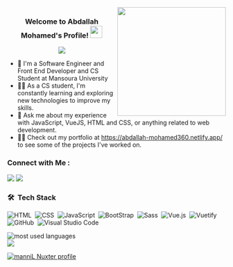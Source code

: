 
<img width="250" align="right" src="https://c.tenor.com/_DOBjnGspYAAAAAM/code-coding.gif">

<h3 align="center">
  Welcome to Abdallah Mohamed's Profile!
  <img src="https://media.giphy.com/media/hvRJCLFzcasrR4ia7z/giphy.gif" width="28">
</h3>

<!-- Typing SVG by DenverCoder1 - https://github.com/DenverCoder1/readme-typing-svg -->
<p align="center">
  <a href="https://github.com/DenverCoder1/readme-typing-svg"><img src="https://readme-typing-svg.herokuapp.com/?lines=Front-end%20Developer;Always%20learning%20new%20things&font=Fira%20Code&center=true&width=440&height=45&color=f75c7e&vCenter=true&size=22"></a>
</p> 

- 🏢 I'm a Software Engineer and Front End Developer and CS Student at Mansoura University
- 👨‍💻 As a CS student, I'm constantly learning and exploring new technologies to improve my skills.
- 💬 Ask me about my experience with JavaScript, VueJS, HTML and CSS, or anything related to web development.
- 👨‍💻 Check out my portfolio at https://abdallah-mohamed360.netlify.app/ to see some of the projects I've worked on.


### Connect with Me :

<a href="https://www.linkedin.com/in/abdallah-mohamed-5b9924224" target="_blank"><img src="https://img.shields.io/badge/-Abdallah%20Mohamed-0077B5?style=for-the-badge&logo=Linkedin&logoColor=white"/></a>
<a href="https://www.facebook.com/abdallah.metwally.925/" target="_blank"><img src="https://img.shields.io/badge/-Abdallah%20Mohamed-0077B5?style=for-the-badge&logo=Facebook&logoColor=white"/></a>
### 🛠 &nbsp;Tech Stack

![HTML](https://img.shields.io/badge/-HTML-05122A?style=flat&logo=HTML5)&nbsp;
![CSS](https://img.shields.io/badge/-CSS-05122A?style=flat&logo=CSS3&logoColor=1572B6)&nbsp;
![JavaScript](https://img.shields.io/badge/-JavaScript-05122A?style=flat&logo=javascript)&nbsp;
![BootStrap](https://img.shields.io/badge/-Bootstrap-05122A?style=flat&logo=bootstrap)&nbsp;
![Sass](https://img.shields.io/badge/-Sass-05122A?style=flat&logo=sass)&nbsp;
![Vue.js](https://img.shields.io/badge/-Vue.Js-05122A?style=flat&logo=vue.js)&nbsp;
![Vuetify](https://img.shields.io/badge/-Vuetify-05122A?style=flat&logo=vuetify)&nbsp;
![GitHub](https://img.shields.io/badge/-GitHub-05122A?style=flat&logo=github)&nbsp;
![Visual Studio Code](https://img.shields.io/badge/-Visual%20Studio%20Code-05122A?style=flat&logo=visual-studio-code&logoColor=007ACC)&nbsp;





<img align="left" src="https://github-readme-stats.vercel.app/api/top-langs?username=yousefdergham&show_icons=true&locale=en&layout=compact&theme=radical" alt="most used languages" />
<br>
<a href="https://komarev.com/ghpvc/?username=yousefdergham&style=for-the-badge">
    <img src="https://komarev.com/ghpvc/?username=yousefdergham&style=for-the-badge">
</a>

[![manniL Nuxter profile](https://nuxters.nuxt.com/card/abdallah/og.png)](https://nuxters.nuxt.com/abdallah)

